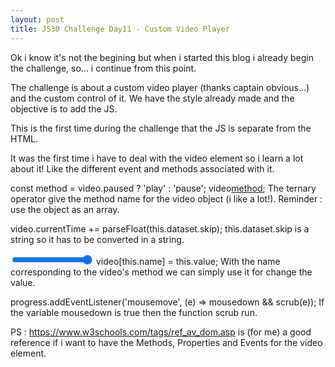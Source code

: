 ```yaml
---
layout: post
title: JS30 Challenge Day11 - Custom Video Player
---
```


Ok i know it's not the begining but when i started this blog i already begin the challenge, so... i continue from this point.

The challenge is about a custom video player (thanks captain obvious...) and the custom control of it.
We have the style already made and the objective is to add the JS.

This is the first time during the challenge that the JS is separate from the HTML.

It was the first time i have to deal with the video element so i learn a lot about it!
Like the different event and methods associated with it.

const method = video.paused ? 'play' : 'pause';
video[method]();
The ternary operator give the method name for the video object (i like a lot!).
Reminder : use the object as an array.

video.currentTime += parseFloat(this.dataset.skip);
this.dataset.skip is a string so it has to be converted in a string.

<input type="range" name="volume" class="player__slider" min="0" max="1" step="0.05" value="1">
video[this.name] = this.value;
With the name corresponding to the video's method we can simply use it for change the value.

progress.addEventListener('mousemove', (e) => mousedown && scrub(e));
If the variable mousedown is true then the function scrub run.


PS : https://www.w3schools.com/tags/ref_av_dom.asp is (for me) a good reference if i want to have the Methods, Properties and Events for the video element.

